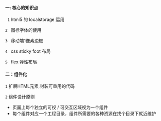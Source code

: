 #### 一: 核心的知识点

`  1
`
html5 的 localstorage 运用

`2
` 
图标字体的使用

`3
`
移动端1像素边框

`4
`
css sticky foot 布局

`5
`
flex 弹性布局

#### 二：组件化

` 1
`
扩展HTML元素,封装可重用的代码


` 2
`
组件设计原则

- 页面上每个独立的可视 / 可交互区域视为一个组件
- 每个组件对应一个工程目录，组件所需要的各种资源在找个目录下就近维护



